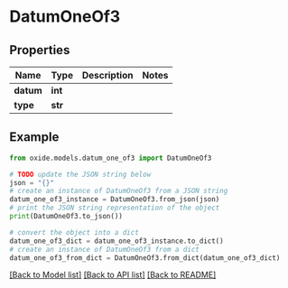 # DatumOneOf3


## Properties

Name | Type | Description | Notes
------------ | ------------- | ------------- | -------------
**datum** | **int** |  | 
**type** | **str** |  | 

## Example

```python
from oxide.models.datum_one_of3 import DatumOneOf3

# TODO update the JSON string below
json = "{}"
# create an instance of DatumOneOf3 from a JSON string
datum_one_of3_instance = DatumOneOf3.from_json(json)
# print the JSON string representation of the object
print(DatumOneOf3.to_json())

# convert the object into a dict
datum_one_of3_dict = datum_one_of3_instance.to_dict()
# create an instance of DatumOneOf3 from a dict
datum_one_of3_from_dict = DatumOneOf3.from_dict(datum_one_of3_dict)
```
[[Back to Model list]](../README.md#documentation-for-models) [[Back to API list]](../README.md#documentation-for-api-endpoints) [[Back to README]](../README.md)


